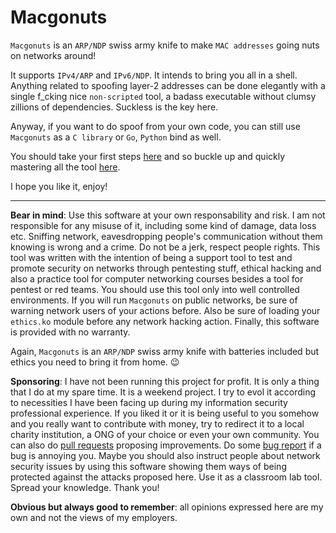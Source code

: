 # Macgonuts

``Macgonuts`` is an ``ARP/NDP`` swiss army knife to make ``MAC addresses`` going nuts on networks around!

It supports ``IPv4/ARP`` and ``IPv6/NDP``.  It intends to bring you all in a shell. Anything related to
spoofing layer-2 addresses can be done elegantly with a single f_cking nice ``non-scripted`` tool, a
badass executable without clumsy zillions of dependencies. Suckless is the key here.

Anyway, if you want to do spoof from your own code, you can still use ``Macgonuts`` as a ``C library`` or ``Go``,
``Python`` bind as well.

You should take your first steps [here](https://github.com/rafael-santiago/macgonuts/blob/main/doc/BUILD.md) and so
buckle up and quickly mastering all the tool [here](https://github.com/rafael-santiago/macgonuts/blob/main/doc/MANUAL.md).

I hope you like it, enjoy!

---

**Bear in mind**: Use this software at your own responsability and risk. I am not responsible for any misuse of it,
including some kind of damage, data loss etc. Sniffing network, eavesdropping people's communication without them
knowing is wrong and a crime. Do not be a jerk, respect people rights. This tool was written with the intention of
being a support tool to test and promote security on networks through pentesting stuff, ethical hacking and also a
practice tool for computer networking courses besides a tool for pentest or red teams. You should use this tool
only into well controlled environments. If you will run ``Macgonuts`` on public networks, be sure of warning network
users of your actions before. Also be sure of loading your ``ethics.ko`` module before any network hacking action.
Finally, this software is provided with no warranty.

Again, ``Macgonuts`` is an ``ARP/NDP`` swiss army knife with batteries included but ethics you need to bring it from home.
:wink:

**Sponsoring**:  I have not been running this project for profit. It is only a thing that I do at my spare time. It is a
weekend project. I try to evol it according to necessities I have been facing up during my information security
professional experience. If you liked it or it is being useful to you somehow and you really want to contribute
with money, try to redirect it to a local charity institution, a ONG of your choice or even your own community.
You can also do [pull requests](https://github.com/rafael-santiago/macgonuts/pulls) proposing improvements.
Do some [bug report](https://github.com/rafael-santiago/macgonuts/issues) if a bug is annoying you. Maybe you should
also instruct people about network security issues by using this software showing them ways of being protected against
the attacks proposed here. Use it as a classroom lab tool. Spread your knowledge. Thank you!

**Obvious but always good to remember**: all opinions expressed here are my own and not the views of my employers.
